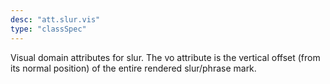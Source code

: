 ```yaml
---
desc: "att.slur.vis"
type: "classSpec"
---
```


Visual domain attributes for slur. The vo attribute is the vertical offset (from its
normal position) of the entire rendered slur/phrase mark.
